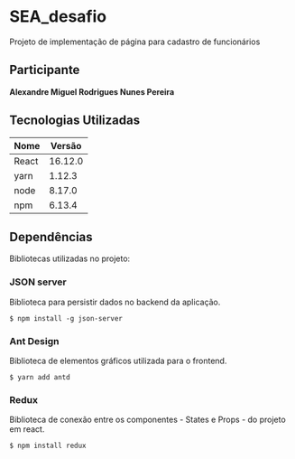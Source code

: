 # SEA_desafio

Projeto de implementação de página para cadastro de funcionários

## Participante

**Alexandre Miguel Rodrigues Nunes Pereira**

## Tecnologias Utilizadas

| Nome | Versão |
| -- | -- |
| React | 16.12.0 |
| yarn  | 1.12.3 |
| node | 8.17.0 |
| npm | 6.13.4 |

## Dependências

Bibliotecas utilizadas no projeto:

### JSON server 

Biblioteca para persistir dados no backend da aplicação.

```
$ npm install -g json-server
```

### Ant Design 

Biblioteca de elementos gráficos utilizada para o frontend.

```
$ yarn add antd
```

### Redux

Biblioteca de conexão entre os componentes - States e Props - do projeto em react.

```
$ npm install redux
```
